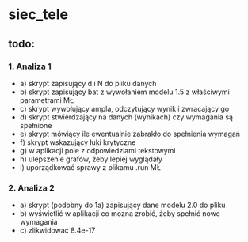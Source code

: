 # siec_tele

## todo:
### 1. Analiza 1
- a) skrypt zapisujący d i N do pliku danych
- b) skrypt zapisujący bat z wywołaniem modelu 1.5 z właściwymi parametrami MŁ
- c) skrypt wywołujący ampla, odczytujący wynik i zwracający go
- d) skrypt stwierdzający na danych (wynikach) czy wymagania są spełnione
- e) skrypt mówiący ile ewentualnie zabrakło do spełnienia wymagań
- f) skrypt wskazujący łuki krytyczne
- g) w aplikacji pole z odpowiedziami tekstowymi
- h) ulepszenie grafów, żeby lepiej wyglądały
- i) uporządkować sprawy z plikamu .run MŁ

### 2. Analiza 2
- a) skrypt (podobny do 1a) zapisujący dane modelu 2.0 do pliku
- b) wyświetlić w aplikacji co mozna zrobić, żeby spełnić nowe wymagania
- c) zlikwidować 8.4e-17
